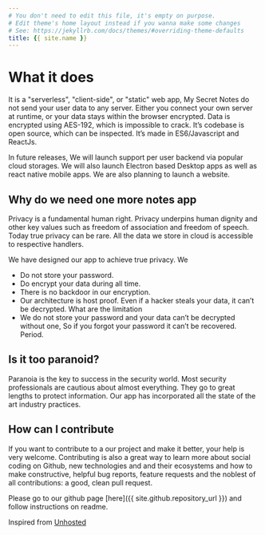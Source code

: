 ```yaml
---
# You don't need to edit this file, it's empty on purpose.
# Edit theme's home layout instead if you wanna make some changes
# See: https://jekyllrb.com/docs/themes/#overriding-theme-defaults
title: {{ site.name }}
---
```


# What it does #

It is a "serverless", "client-side", or "static" web app, My Secret Notes do not send your user data to any server. Either you connect your own server at runtime, or your data stays within the browser encrypted. Data is encrypted using AES-192, which is impossible to crack. It’s codebase is open source, which can be inspected. It’s made in ES6/Javascript and ReactJs.

In future releases, We will launch support per user backend via popular cloud storages. 
We will also launch Electron based Desktop apps as well as react native mobile apps. We are also planning to launch a website. 

## Why do we need one more notes app ##

Privacy is a fundamental human right. Privacy underpins human dignity and other key values such as freedom of association and freedom of speech. Today true privacy can be rare. All the data we store in cloud is accessible to respective handlers.

We have designed our app to achieve true privacy. We

* Do not store your password.
* Do encrypt your data during all time.
* There is no backdoor in our encryption.
* Our architecture is host proof. Even if a hacker steals your data, it can’t be decrypted. 
What are the limitation 
* We do not store your password and your data can’t be decrypted without one, So if you forgot your password it can’t be recovered. Period.

## Is it too paranoid? ##

Paranoia is the key to success in the security world. Most security professionals are cautious about almost everything. They go to great lengths to protect information. Our app has incorporated all the state of the art industry practices. 


## How can I contribute ##

If you want to contribute to a our project and make it better, your help is very welcome. Contributing is also a great way to learn more about social coding on Github, new technologies and and their ecosystems and how to make constructive, helpful bug reports, feature requests and the noblest of all contributions: a good, clean pull request.

Please go to our github page [here]({{ site.github.repository_url }}) and follow instructions on readme.

Inspired from [Unhosted](http://unhosted.org/ )
